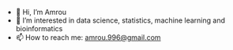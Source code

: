 - 👋 Hi, I’m Amrou
- 👀 I’m interested in data science, statistics, machine learning and bioinformatics
- 📫 How to reach me: amrou.996@gmail.com

<!---
amr-996/amr-996 is a ✨ special ✨ repository because its `README.md` (this file) appears on your GitHub profile.
You can click the Preview link to take a look at your changes.
--->
